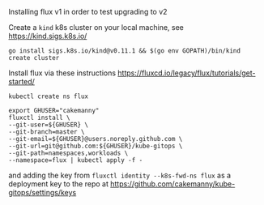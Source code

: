 

Installing flux v1 in order to test upgrading to v2

Create a `kind` k8s cluster on your local machine, see https://kind.sigs.k8s.io/

```
go install sigs.k8s.io/kind@v0.11.1 && $(go env GOPATH)/bin/kind create cluster
```


Install flux via these instructions
https://fluxcd.io/legacy/flux/tutorials/get-started/

```
kubectl create ns flux
```

```shell
export GHUSER="cakemanny"
fluxctl install \
--git-user=${GHUSER} \
--git-branch=master \
--git-email=${GHUSER}@users.noreply.github.com \
--git-url=git@github.com:${GHUSER}/kube-gitops \
--git-path=namespaces,workloads \
--namespace=flux | kubectl apply -f -
```

and adding the key from `fluxctl identity --k8s-fwd-ns flux` as a deployment
key to the repo at  https://github.com/cakemanny/kube-gitops/settings/keys

